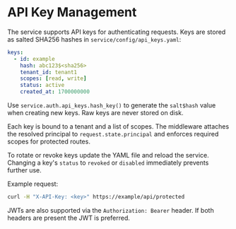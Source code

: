 # API Key Management

The service supports API keys for authenticating requests. Keys are stored as
salted SHA256 hashes in `service/config/api_keys.yaml`:

```yaml
keys:
  - id: example
    hash: abc123$<sha256>
    tenant_id: tenant1
    scopes: [read, write]
    status: active
    created_at: 1700000000
```

Use `service.auth.api_keys.hash_key()` to generate the `salt$hash` value when
creating new keys. Raw keys are never stored on disk.

Each key is bound to a tenant and a list of scopes. The middleware attaches the
resolved principal to `request.state.principal` and enforces required scopes for
protected routes.

To rotate or revoke keys update the YAML file and reload the service. Changing a
key's `status` to `revoked` or `disabled` immediately prevents further use.

Example request:

```bash
curl -H "X-API-Key: <key>" https://example/api/protected
```

JWTs are also supported via the `Authorization: Bearer` header. If both headers
are present the JWT is preferred.
